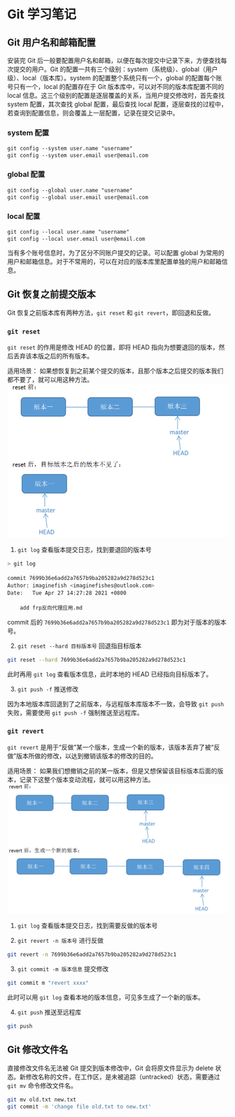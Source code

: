 # Git 学习笔记

## Git 用户名和邮箱配置
安装完 Git 后一般要配置用户名和邮箱，以便在每次提交中记录下来，方便查找每次提交的用户。Git 的配置一共有三个级别：system（系统级）、global（用户级）、local（版本库）。system 的配置整个系统只有一个，global 的配置每个账号只有一个，local 的配置存在于 Git 版本库中，可以对不同的版本库配置不同的 local 信息。这三个级别的配置是逐层覆盖的关系，当用户提交修改时，首先查找 system 配置，其次查找 global 配置，最后查找 local 配置，逐层查找的过程中，若查询到配置信息，则会覆盖上一层配置，记录在提交记录中。
### system 配置
```shell
git config --system user.name "username"
git config --system user.email user@email.com
```
### global 配置
```shell
git config --global user.name "username"
git config --global user.email user@email.com
```
### local 配置
```shell
git config --local user.name "username"
git config --local user.email user@email.com
```
当有多个账号信息时，为了区分不同账户提交的记录。可以配置 global 为常用的用户和邮箱信息。对于不常用的，可以在对应的版本库里配置单独的用户和邮箱信息。

## Git 恢复之前提交版本
Git 恢复之前版本库有两种方法，`git reset` 和 `git revert`，即回退和反做。
### `git reset`
`git reset` 的作用是修改 HEAD 的位置，即将 HEAD 指向为想要退回的版本，然后丢弃该本版之后的所有版本。

适用场景： 如果想恢复到之前某个提交的版本，且那个版本之后提交的版本我们都不要了，就可以用这种方法。
![git reset](img/git_reset.png)
1. `git log` 查看版本提交日志，找到要退回的版本号
```bash
> git log

commit 7699b36e6add2a7657b9ba205282a9d278d523c1
Author: imaginefish <imaginefishes@outlook.com>
Date:   Tue Apr 27 14:27:28 2021 +0800

    add frp反向代理应用.md

```
commit 后的 `7699b36e6add2a7657b9ba205282a9d278d523c1` 即为对于版本的版本号。

2. `git reset --hard 目标版本号` 回退指目标版本
```bash
git reset --hard 7699b36e6add2a7657b9ba205282a9d278d523c1
```
此时再用 `git log` 查看版本信息，此时本地的 HEAD 已经指向目标版本了。

3. `git push -f` 推送修改

因为本地版本库回退到了之前版本，与远程版本库版本不一致，会导致 `git push` 失败，需要使用 `git push -f` 强制推送至远程库。
### `git revert`
`git revert` 是用于“反做”某一个版本，生成一个新的版本，该版本丢弃了被“反做”版本所做的修改，以达到撤销该版本的修改的目的。

适用场景： 如果我们想撤销之前的某一版本，但是又想保留该目标版本后面的版本，记录下这整个版本变动流程，就可以用这种方法。
![git revert](img/git_revert.png)
1. `git log` 查看版本提交日志，找到需要反做的版本号

2. `git revert -n 版本号` 进行反做

```bash
git revert -n 7699b36e6add2a7657b9ba205282a9d278d523c1
```

3. `git commit -m 版本信息` 提交修改

```bash
git commit m "revert xxxx"
```
此时可以用 `git log` 查看本地的版本信息，可见多生成了一个新的版本。

4. `git push` 推送至远程库

```bash
git push
```
## Git 修改文件名
直接修改文件名无法被 Git 提交到版本修改中，Git 会将原文件显示为 delete 状态。新修改名称的文件，在工作区，是未被追踪（untracked）状态，需要通过 `git mv` 命令修改文件名。
```bash
git mv old.txt new.txt
git commit -m 'change file old.txt to new.txt'
```
